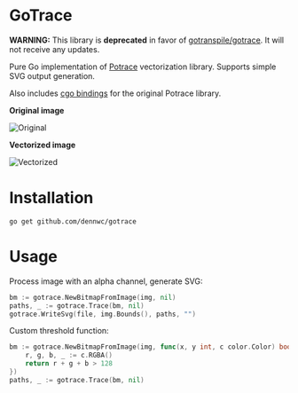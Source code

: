 # GoTrace

**WARNING:** This library is **deprecated** in favor of [gotranspile/gotrace](https://github.com/gotranspile/gotrace). It will not receive any updates.

Pure Go implementation of [Potrace](http://potrace.sourceforge.net/potracelib.pdf) vectorization library.
Supports simple SVG output generation.

Also includes [cgo bindings](./bindings) for the original Potrace library.

**Original image**

![Original](http://potrace.sourceforge.net/img/stanford-orig2.png)

**Vectorized image**

![Vectorized](http://potrace.sourceforge.net/img/stanford-smooth2.png)

# Installation
```
go get github.com/dennwc/gotrace
```

# Usage

Process image with an alpha channel, generate SVG:

```Go
bm := gotrace.NewBitmapFromImage(img, nil)
paths, _ := gotrace.Trace(bm, nil)
gotrace.WriteSvg(file, img.Bounds(), paths, "")
```

Custom threshold function:

```Go
bm := gotrace.NewBitmapFromImage(img, func(x, y int, c color.Color) bool {
    r, g, b, _ := c.RGBA()
    return r + g + b > 128
})
paths, _ := gotrace.Trace(bm, nil)
```
